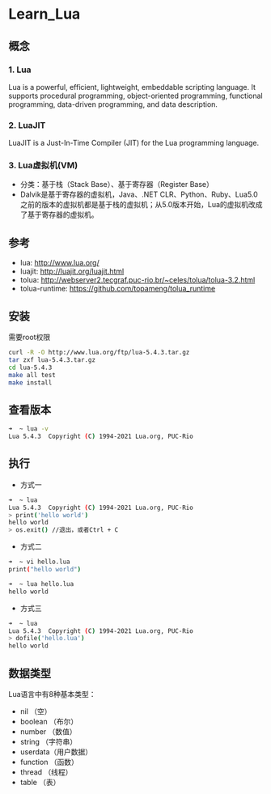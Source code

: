 # Learn_Lua



## 概念

### 1. Lua
Lua is a powerful, efficient, lightweight, embeddable scripting language. It supports procedural programming, object-oriented programming, functional programming, data-driven programming, and data description.


### 2. LuaJIT
LuaJIT is a Just-In-Time Compiler (JIT) for the Lua programming language.


### 3. Lua虚拟机(VM)
- 分类：基于栈（Stack Base）、基于寄存器（Register Base）
- Dalvik是基于寄存器的虚拟机，Java、.NET CLR、Python、Ruby、Lua5.0之前的版本的虚拟机都是基于栈的虚拟机；从5.0版本开始，Lua的虚拟机改成了基于寄存器的虚拟机。


## 参考
- lua: http://www.lua.org/
- luajit: http://luajit.org/luajit.html
- tolua: http://webserver2.tecgraf.puc-rio.br/~celes/tolua/tolua-3.2.html
- tolua-runtime: https://github.com/topameng/tolua_runtime



## 安装
需要root权限
```sh
curl -R -O http://www.lua.org/ftp/lua-5.4.3.tar.gz
tar zxf lua-5.4.3.tar.gz
cd lua-5.4.3
make all test
make install
```

## 查看版本
```sh
➜  ~ lua -v
Lua 5.4.3  Copyright (C) 1994-2021 Lua.org, PUC-Rio
```

## 执行
- 方式一
```sh
➜  ~ lua
Lua 5.4.3  Copyright (C) 1994-2021 Lua.org, PUC-Rio
> print('hello world')
hello world
> os.exit() //退出，或者Ctrl + C
```

- 方式二
```sh
➜  ~ vi hello.lua
print("hello world")

➜  ~ lua hello.lua
hello world
```

- 方式三
```sh
➜  ~ lua
Lua 5.4.3  Copyright (C) 1994-2021 Lua.org, PUC-Rio
> dofile('hello.lua')
hello world
```


## 数据类型
Lua语言中有8种基本类型： 
- nil （空）
- boolean （布尔）
- number （数值）
- string （字符串）
- userdata（用户数据）
- function （函数）
- thread （线程）
- table （表）